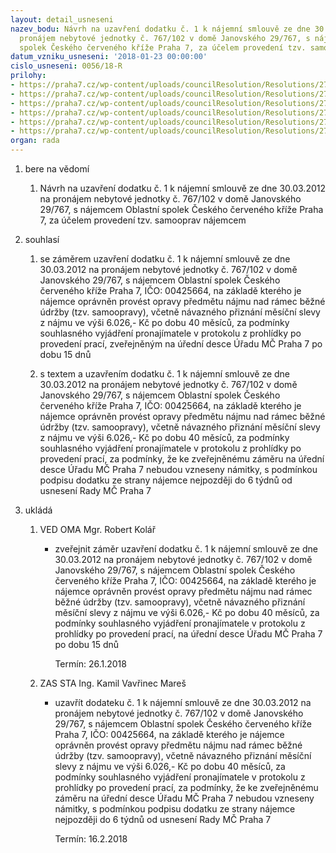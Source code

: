 ```yaml
---
layout: detail_usneseni
nazev_bodu: Návrh na uzavření dodatku č. 1 k nájemní smlouvě ze dne 30.03.2012 na
  pronájem nebytové jednotky č. 767/102 v domě Janovského 29/767, s nájemcem Oblastní
  spolek Českého červeného kříže Praha 7, za účelem provedení tzv. samooprav nájemcem
datum_vzniku_usneseni: '2018-01-23 00:00:00'
cislo_usneseni: 0056/18-R
prilohy:
- https://praha7.cz/wp-content/uploads/councilResolution/Resolutions/27098/export/01_dod1CKK767~319167.docx
- https://praha7.cz/wp-content/uploads/councilResolution/Resolutions/27098/export/02_dod1CKK767~319166.pdf
- https://praha7.cz/wp-content/uploads/councilResolution/Resolutions/27098/export/03_dod1CKK767~319165.pdf
- https://praha7.cz/wp-content/uploads/councilResolution/Resolutions/27098/export/04_dod1CKK767~319164.doc
- https://praha7.cz/wp-content/uploads/councilResolution/Resolutions/27098/export/05_dod1CKK767~319163.pdf
- https://praha7.cz/wp-content/uploads/councilResolution/Resolutions/27098/export/export~319838.pdf
organ: rada
---
```

<ol id="urzList" class="urzList_view"><li id="" class="urzClass1"><span name="1">bere na vědomí</span><ol class="urzOlClass decimal "><li style="text-align: left;" id="" class="urzClass2"><span><p>Návrh na uzavření dodatku č. 1 k nájemní smlouvě ze dne 30.03.2012 na pronájem nebytové jednotky č. 767/102 v domě Janovského 29/767, s nájemcem Oblastní spolek Českého červeného kříže Praha 7, za účelem provedení tzv. samooprav nájemcem</p></span></li></ol></li><li id="" class="urzClass1"><span name="26">souhlasí</span><ol class="urzOlClass decimal "><li style="text-align: left;" id="" class="urzClass2"><span><p>se záměrem uzavření dodatku č. 1 k nájemní smlouvě ze dne 30.03.2012 na pronájem nebytové jednotky č. 767/102 v domě Janovského 29/767, s nájemcem Oblastní spolek Českého červeného kříže Praha 7, IČO: 00425664, na základě kterého je nájemce oprávněn provést opravy předmětu nájmu nad rámec běžné údržby (tzv. samoopravy), včetně návazného přiznání měsíční slevy z nájmu ve výši 6.026,- Kč po dobu 40 měsíců, za podmínky souhlasného vyjádření pronajímatele v protokolu z prohlídky po provedení prací, zveřejněným na úřední desce Úřadu MČ Praha 7 po dobu 15 dnů<br></p></span></li><li style="text-align: left;" id="" class="urzClass2"><span><p>s textem a uzavřením dodatku č. 1 k nájemní smlouvě ze dne 30.03.2012 na pronájem nebytové jednotky č. 767/102 v domě Janovského 29/767, s nájemcem Oblastní spolek Českého červeného kříže Praha 7, IČO: 00425664, na základě kterého je nájemce oprávněn provést opravy předmětu nájmu nad rámec běžné údržby (tzv. samoopravy), včetně návazného přiznání měsíční slevy z nájmu ve výši 6.026,- Kč po dobu 40 měsíců, za podmínky souhlasného vyjádření pronajímatele v protokolu z prohlídky po provedení prací, za podmínky, že ke zveřejněnému záměru na úřední desce Úřadu MČ Praha 7 nebudou vzneseny námitky, s podmínkou podpisu dodatku ze strany nájemce nejpozději do 6 týdnů od usnesení Rady MČ Praha 7</p></span></li></ol></li><li class="urzClass1" id="urzUkoly"><span name="1">ukládá</span><ol class="urzOlClass"><li class="urzClass2"><span><p>VED OMA Mgr. Robert Kolář</p></span><ul class="urzUlClass"><li class="urzClass3"><span><p>zveřejnit záměr uzavření dodatku č. 1 k nájemní smlouvě ze dne 30.03.2012 na pronájem nebytové jednotky č. 767/102 v domě Janovského 29/767, s nájemcem Oblastní spolek Českého červeného kříže Praha 7, IČO: 00425664, na základě kterého je nájemce oprávněn provést opravy předmětu nájmu nad rámec běžné údržby (tzv. samoopravy), včetně návazného přiznání měsíční slevy z nájmu ve výši 6.026,- Kč po dobu 40 měsíců, za podmínky souhlasného vyjádření pronajímatele v protokolu z prohlídky po provedení prací, na úřední desce Úřadu MČ Praha 7 po dobu 15 dnů</p></span><span class="urzUkolTermin">  Termín:&nbsp;26.1.2018</span></li></ul></li><li class="urzClass2"><span><p>ZAS STA Ing. Kamil Vavřinec Mareš</p></span><ul class="urzUlClass"><li class="urzClass3"><span><p>uzavřít dodateku č. 1 k nájemní smlouvě ze dne 30.03.2012 na pronájem nebytové jednotky č. 767/102 v domě Janovského 29/767, s nájemcem Oblastní spolek Českého červeného kříže Praha 7, IČO: 00425664, na základě kterého je nájemce oprávněn provést opravy předmětu nájmu nad rámec běžné údržby (tzv. samoopravy), včetně návazného přiznání měsíční slevy z nájmu ve výši 6.026,- Kč po dobu 40 měsíců, za podmínky souhlasného vyjádření pronajímatele v protokolu z prohlídky po provedení prací, za podmínky, že ke zveřejněnému záměru na úřední desce Úřadu MČ Praha 7 nebudou vzneseny námitky, s podmínkou podpisu dodatku ze strany nájemce nejpozději do 6 týdnů od usnesení Rady MČ Praha 7</p></span><span class="urzUkolTermin">  Termín:&nbsp;16.2.2018</span></li></ul></li></ol></li></ol>